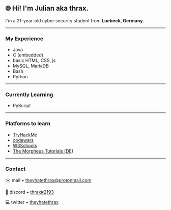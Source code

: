 ## 🌐 **Hi! I'm Julian aka thrax.**

I'm a 21-year-old cyber security student from **Luebeck, Germany**.

---

### My Experience

- Java
- C (embedded)
- basic HTML, CSS, js
- MySQL, MariaDB
- Bash
- Python

---

### Currently Learning

- PyScript

---

### Platforms to learn

- [TryHackMe](https://tryhackme.com/) 
- [codewars](https://www.codewars.com/)
- [W3Schools](https://www.w3schools.com/)
- [The Morpheus Tutorials (DE)](https://www.youtube.com/c/TheMorpheus407)

---

### Contact

✉️ mail • [theyhatethrax@protonmail.com](mailto:theyhatethrax@protonmail.com)

💬 discord • [thrax#2193](https://discord.com/)

💻 twitter • [theyhatethrax](https://twitter.com/theyhatethrax)
